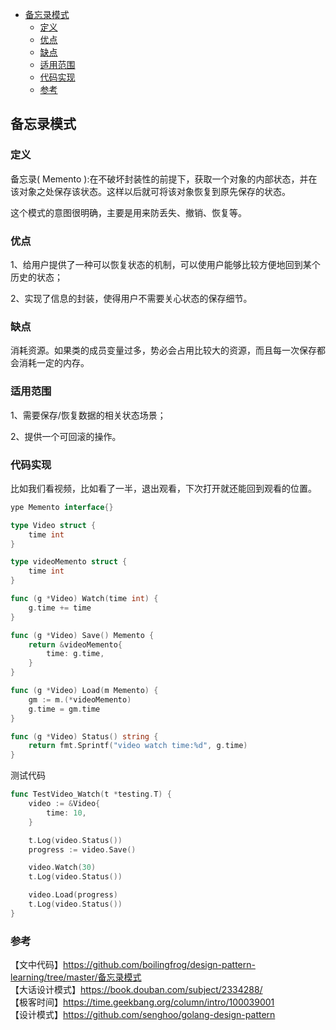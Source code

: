 <!-- START doctoc generated TOC please keep comment here to allow auto update -->
<!-- DON'T EDIT THIS SECTION, INSTEAD RE-RUN doctoc TO UPDATE -->

- [备忘录模式](#%E5%A4%87%E5%BF%98%E5%BD%95%E6%A8%A1%E5%BC%8F)
  - [定义](#%E5%AE%9A%E4%B9%89)
  - [优点](#%E4%BC%98%E7%82%B9)
  - [缺点](#%E7%BC%BA%E7%82%B9)
  - [适用范围](#%E9%80%82%E7%94%A8%E8%8C%83%E5%9B%B4)
  - [代码实现](#%E4%BB%A3%E7%A0%81%E5%AE%9E%E7%8E%B0)
  - [参考](#%E5%8F%82%E8%80%83)

<!-- END doctoc generated TOC please keep comment here to allow auto update -->

## 备忘录模式

### 定义

备忘录( Memento ):在不破坏封装性的前提下，获取一个对象的内部状态，并在该对象之处保存该状态。这样以后就可将该对象恢复到原先保存的状态。  

这个模式的意图很明确，主要是用来防丢失、撤销、恢复等。  

### 优点

1、给用户提供了一种可以恢复状态的机制，可以使用户能够比较方便地回到某个历史的状态；  

2、实现了信息的封装，使得用户不需要关心状态的保存细节。  

### 缺点

消耗资源。如果类的成员变量过多，势必会占用比较大的资源，而且每一次保存都会消耗一定的内存。  

### 适用范围

1、需要保存/恢复数据的相关状态场景；  

2、提供一个可回滚的操作。  

### 代码实现

比如我们看视频，比如看了一半，退出观看，下次打开就还能回到观看的位置。   

```go
ype Memento interface{}

type Video struct {
	time int
}

type videoMemento struct {
	time int
}

func (g *Video) Watch(time int) {
	g.time += time
}

func (g *Video) Save() Memento {
	return &videoMemento{
		time: g.time,
	}
}

func (g *Video) Load(m Memento) {
	gm := m.(*videoMemento)
	g.time = gm.time
}

func (g *Video) Status() string {
	return fmt.Sprintf("video watch time:%d", g.time)
}
```

测试代码  

```go
func TestVideo_Watch(t *testing.T) {
	video := &Video{
		time: 10,
	}

	t.Log(video.Status())
	progress := video.Save()

	video.Watch(30)
	t.Log(video.Status())

	video.Load(progress)
	t.Log(video.Status())
}
```

### 参考

【文中代码】https://github.com/boilingfrog/design-pattern-learning/tree/master/备忘录模式      
【大话设计模式】https://book.douban.com/subject/2334288/  
【极客时间】https://time.geekbang.org/column/intro/100039001  
【设计模式】https://github.com/senghoo/golang-design-pattern    